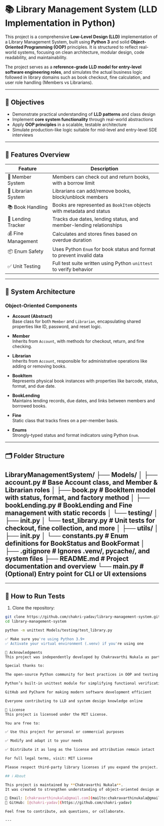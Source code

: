# 📚 Library Management System (LLD Implementation in Python)

This project is a comprehensive **Low-Level Design (LLD)** implementation of a Library Management System, built using **Python 3** and solid **Object-Oriented Programming (OOP)** principles. It is structured to reflect real-world systems, focusing on clean architecture, modular design, code readability, and maintainability.

The project serves as a **reference-grade LLD model for entry-level software engineering roles**, and simulates the actual business logic followed in library domains such as book checkout, fine calculation, and user role handling (Members vs Librarians).

---

## 🧠 Objectives

- Demonstrate practical understanding of **LLD patterns** and class design
- Implement **core system functionality** through real-world abstractions
- Apply **OOP principles** in a scalable, testable architecture
- Simulate production-like logic suitable for mid-level and entry-level SDE interviews

---

## 🧱 Features Overview

| Feature | Description |
|--------|-------------|
| 👤 Member System | Members can check out and return books, with a borrow limit |
| 👮 Librarian System | Librarians can add/remove books, block/unblock members |
| 📚 Book Handling | Books are represented as `BookItem` objects with metadata and status |
| 📆 Lending Tracker | Tracks due dates, lending status, and member-lending relationships |
| 💰 Fine Management | Calculates and stores fines based on overdue duration |
| 📦 Enum Safety | Uses Python `Enum` for book status and format to prevent invalid data |
| ✅ Unit Testing | Full test suite written using Python `unittest` to verify behavior |

---

## 🧩 System Architecture

### Object-Oriented Components

- **Account (Abstract)**  
  Base class for both `Member` and `Librarian`, encapsulating shared properties like ID, password, and reset logic.

- **Member**  
  Inherits from `Account`, with methods for checkout, return, and fine checking.

- **Librarian**  
  Inherits from `Account`, responsible for administrative operations like adding or removing books.

- **BookItem**  
  Represents physical book instances with properties like barcode, status, format, and due date.

- **BookLending**  
  Maintains lending records, due dates, and links between members and borrowed books.

- **Fine**  
  Static class that tracks fines on a per-member basis.

- **Enums**  
  Strongly-typed status and format indicators using Python `Enum`.

---

## 🗂️ Folder Structure
LibraryManagementSystem/ ├── Models/ │ ├── account.py # Base Account class, and Member & Librarian roles │ ├── book.py # BookItem model with status, format, and factory method │ ├── bookLending.py # BookLending and Fine management with static records │ └── testing/ │ ├── init.py │ └── test_library.py # Unit tests for checkout, fine collection, and more │ ├── utils/ │ ├── init.py │ └── constants.py # Enum definitions for BookStatus and BookFormat │ ├── .gitignore # Ignores .venv/, pycache/, and system files ├── README.md # Project documentation and overview └── main.py # (Optional) Entry point for CLI or UI extensions
---


---

## 🚀 How to Run Tests

1. Clone the repository:

```bash
git clone https://github.com/chakri-yadav/library-management-system.git
cd library-management-system

python -m unittest Models/testing/test_library.py

✅ Make sure you're using Python 3.9+
✅ Activate your virtual environment (.venv) if you're using one

📝 Acknowledgments
This project was independently developed by Chakravarthi Nukala as part of his Low-Level Design (LLD) and software engineering interview preparation journey.

Special thanks to:

The open-source Python community for best practices in OOP and testing

Python’s built-in unittest module for simplifying functional verification

GitHub and PyCharm for making modern software development efficient

Everyone contributing to LLD and system design knowledge online

📜 License
This project is licensed under the MIT License.

You are free to:

✅ Use this project for personal or commercial purposes

✅ Modify and adapt it to your needs

✅ Distribute it as long as the license and attribution remain intact

For full legal terms, visit: MIT License

Please respect third-party library licenses if you expand the project.

## ℹ️ About

This project is maintained by **Chakravarthi Nukala**.  
It was created to strengthen understanding of object-oriented design and demonstrate SDE readiness.

📧 Email: [chakravarthinukala@gmail.com](mailto:chakravarthinukala@gmail.com)  
🔗 GitHub: [@chakri-yadav](https://github.com/chakri-yadav)

Feel free to contribute, ask questions, or collaborate.

---



